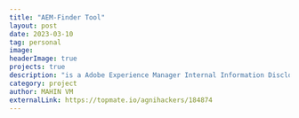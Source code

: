 ```yaml
---
title: "AEM-Finder Tool"
layout: post
date: 2023-03-10
tag: personal
image: 
headerImage: true
projects: true
description: "is a Adobe Experience Manager Internal Information Disclosure Vulnerability Scanner."
category: project
author: MAHIN VM
externalLink: https://topmate.io/agnihackers/184874
---
```

